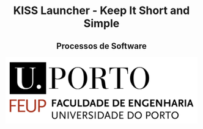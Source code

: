 <h1 style="text-align: center";>KISS Launcher - Keep It Short and Simple</h1>
<h2 style="text-align: center">Processos de Software</h2>
<img alt="FEUP logo" src="Images/feup.png">
